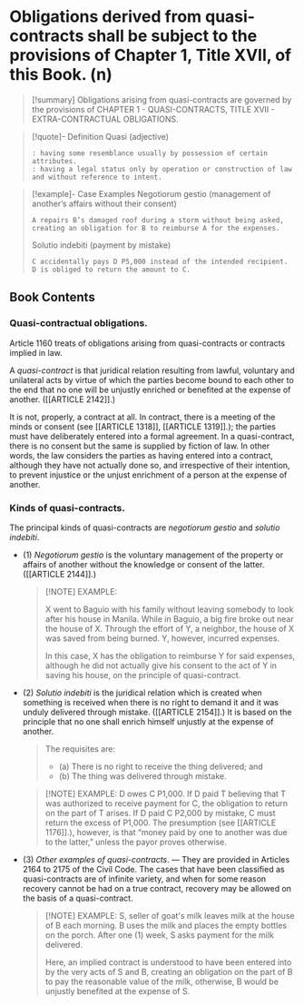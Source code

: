 # Obligations derived from quasi-contracts shall be subject to the provisions of Chapter 1, Title XVII, of this Book. (n)

> [!summary] Obligations arising from quasi-contracts are governed by the provisions of CHAPTER 1 - QUASI-CONTRACTS, TITLE XVII - EXTRA-CONTRACTUAL OBLIGATIONS.

> [!quote]- Definition
> Quasi (adjective)
> ```
> : having some resemblance usually by possession of certain attributes.
> : having a legal status only by operation or construction of law and without reference to intent.
> ```

> [!example]- Case Examples
> Negotiorum gestio (management of another’s affairs without their consent)
> ```
> A repairs B’s damaged roof during a storm without being asked, creating an obligation for B to reimburse A for the expenses.
> ```
> Solutio indebiti (payment by mistake)
> ```
> C accidentally pays D P5,000 instead of the intended recipient. D is obliged to return the amount to C.
> ```

## Book Contents

### Quasi-contractual obligations.
Article 1160 treats of obligations arising from quasi-contracts or contracts implied in law.

A *quasi-contract* is that juridical relation resulting from lawful, voluntary and unilateral acts by virtue of which the parties become bound to each other to the end that no one will be unjustly enriched or benefited at the expense of another. ([[ARTICLE 2142]].)

It is not, properly, a contract at all. In contract, there is a meeting of the minds or consent (see [[ARTICLE 1318]], [[ARTICLE 1319]].); the parties must have deliberately entered into a formal agreement. In a quasi-contract, there is no consent but the same is supplied by fiction of law. In other words, the law considers the parties as having entered into a contract, although they have not actually done so, and irrespective of their intention, to prevent injustice or the unjust enrichment of a person at the expense of another.

### Kinds of quasi-contracts.
The principal kinds of quasi-contracts are *negotiorum gestio* and *solutio indebiti*.

- (1) *Negotiorum gestio* is the voluntary management of the property or affairs of another without the knowledge or consent of the latter. ([[ARTICLE 2144]].)

    > [!NOTE] EXAMPLE:
    > 
    > X went to Baguio with his family without leaving somebody to look after his house in Manila. While in Baguio, a big fire broke out near the house of X. Through the effort of Y, a neighbor, the house of X was saved from being burned. Y, however, incurred expenses.
    > 
    > In this case, X has the obligation to reimburse Y for said expenses, although he did not actually give his consent to the act of Y in saving his house, on the principle of quasi-contract.

- (2) *Solutio indebiti* is the juridical relation which is created when something is received when there is no right to demand it and it was unduly delivered through mistake. ([[ARTICLE 2154]].) It is based on the principle that no one shall enrich himself unjustly at the expense of another.

    > The requisites are:
    > - (a) There is no right to receive the thing delivered; and
    > - (b) The thing was delivered through mistake.

    > [!NOTE] EXAMPLE:
    > D owes C P1,000. If D paid T believing that T was authorized to receive payment for C, the obligation to return on the part of T arises. If D paid C P2,000 by mistake, C must return the excess of P1,000. The presumption (see [[ARTICLE 1176]].), however, is that “money paid by one to another was due to the latter,” unless the payor proves otherwise.

- (3) *Other examples of quasi-contracts*. — They are provided in Articles 2164 to 2175 of the Civil Code. The cases that have been classified as quasi-contracts are of infinite variety, and when for some reason recovery cannot be had on a true contract, recovery may be allowed on the basis of a quasi-contract.

    > [!NOTE] EXAMPLE:
    > S, seller of goat's milk leaves milk at the house of B each morning. B uses the milk and places the empty bottles on the porch. After one (1) week, S asks payment for the milk delivered.
    >
    > Here, an implied contract is understood to have been entered into by the very acts of S and B, creating an obligation on the part of B to pay the reasonable value of the milk, otherwise, B would be unjustly benefited at the expense of S.